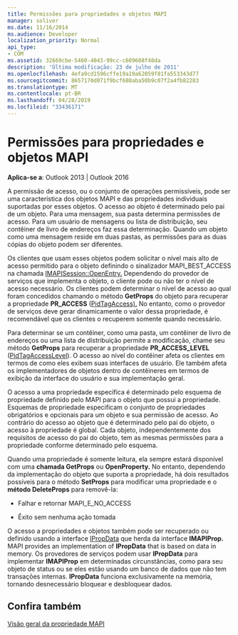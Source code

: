 ```yaml
---
title: Permissões para propriedades e objetos MAPI
manager: soliver
ms.date: 11/16/2014
ms.audience: Developer
localization_priority: Normal
api_type:
- COM
ms.assetid: 32669cbe-5460-4043-99cc-c609608f48da
description: 'Última modificação: 23 de julho de 2011'
ms.openlocfilehash: 4efa9cd1596cffe19a19a62059f81fa553343d77
ms.sourcegitcommit: 8657170d071f9bcf680aba50b9c07f2a4fb82283
ms.translationtype: MT
ms.contentlocale: pt-BR
ms.lasthandoff: 04/28/2019
ms.locfileid: "33436171"
---
```

# <a name="permissions-for-mapi-objects-and-properties"></a>Permissões para propriedades e objetos MAPI

  
  
**Aplica-se a**: Outlook 2013 | Outlook 2016 
  
A permissão de acesso, ou o conjunto de operações permissíveis, pode ser uma característica dos objetos MAPI e das propriedades individuais suportadas por esses objetos. O acesso ao objeto é determinado pelo pai de um objeto. Para uma mensagem, sua pasta determina permissões de acesso. Para um usuário de mensagens ou lista de distribuição, seu contêiner de livro de endereços faz essa determinação. Quando um objeto como uma mensagem reside em duas pastas, as permissões para as duas cópias do objeto podem ser diferentes. 
  
Os clientes que usam esses objetos podem solicitar o nível mais alto de acesso permitido para o objeto definindo o sinalizador MAPI_BEST_ACCESS na chamada [IMAPISession::OpenEntry.](imapisession-openentry.md) Dependendo do provedor de serviços que implementa o objeto, o cliente pode ou não ter o nível de acesso necessário. Os clientes podem determinar o nível de acesso ao qual foram concedidos chamando o método **GetProps** do objeto para recuperar a propriedade **PR_ACCESS** ([PidTagAccess).](pidtagaccess-canonical-property.md) No entanto, como o provedor de serviços deve gerar dinamicamente o valor dessa propriedade, é recomendável que os clientes o recuperem somente quando necessário. 
  
Para determinar se um contêiner, como uma pasta, um contêiner de livro de endereços ou uma lista de distribuição permite a modificação, chame seu método **GetProps** para recuperar a propriedade **PR_ACCESS_LEVEL** ([PidTagAccessLevel](pidtagaccesslevel-canonical-property.md)). O acesso ao nível do contêiner afeta os clientes em termos de como eles exibem suas interfaces de usuário. Ele também afeta os implementadores de objetos dentro de contêineres em termos de exibição da interface do usuário e sua implementação geral. 
  
O acesso a uma propriedade específica é determinado pelo esquema de propriedade definido pelo MAPI para o objeto que possui a propriedade. Esquemas de propriedade especificam o conjunto de propriedades obrigatórios e opcionais para um objeto e sua permissão de acesso. Ao contrário do acesso ao objeto que é determinado pelo pai do objeto, o acesso à propriedade é global. Cada objeto, independentemente dos requisitos de acesso do pai do objeto, tem as mesmas permissões para a propriedade conforme determinado pelo esquema.
  
Quando uma propriedade é somente leitura, ela sempre estará disponível com uma **chamada GetProps** ou **OpenProperty.** No entanto, dependendo da implementação do objeto que suporta a propriedade, há dois resultados possíveis para o método **SetProps** para modificar uma propriedade e o **método DeleteProps** para removê-la: 
  
- Falhar e retornar MAPI_E_NO_ACCESS
    
- Êxito sem nenhuma ação tomada
    
O acesso a propriedades e objetos também pode ser recuperado ou definido usando a interface [IPropData](ipropdataimapiprop.md) que herda da interface **IMAPIProp.** MAPI provides an implementation of **IPropData** that is based on data in memory. Os provedores de serviços podem usar **IPropData** para implementar **IMAPIProp** em determinadas circunstâncias, como para seu objeto de status ou se eles estão usando um banco de dados que não tem transações internas. **IPropData** funciona exclusivamente na memória, tornando desnecessário bloquear e desbloquear dados. 
  
## <a name="see-also"></a>Confira também



[Visão geral da propriedade MAPI](mapi-property-overview.md)

